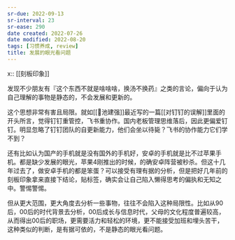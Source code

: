 ```yaml
---
sr-due: 2022-09-13
sr-interval: 23
sr-ease: 290
date created: 2022-07-26
date modified: 2022-08-20
tags: [习惯养成, review]
title: 发展的眼光看问题
---
```


x:: [[刻板印象]]

发现不少朋友有『这个东西不就是啥啥啥，换汤不换药』之类的言论，偏向于认为自己理解的事物是静态的，不会发展和更新的。

这个思想非常有害且局限。就如[[🧑池建强]]最近写的一篇[[对钉钉的误解]]里面的开头所言，觉得钉钉重管控，飞书重协作。国内老板管理思维落后，因此更偏爱钉钉。明显忽略了钉钉团队的自更新能力，他们会坐以待毙？飞书的协作能力它们学不到？

还有比如认为国产的手机就是没有国外的手机好，安卓的手机就是比不过苹果手机。都是缺少发展的眼光，苹果4刚推出的时候，的确安卓阵营被秒杀。但这十几年过去了，做安卓手机的都是笨蛋？可以接受有理有据的分析，但是把好几年前的刻板印象拿来直接下结论，贴标签，确实会让自己陷入懒得思考的偏执和无知之中。警惕警惕。

但从更大范围，更大角度去分析一些事物，往往不会陷入这种局限性。比如从90后，00后的时代背景去分析，00后成长与信息时代，父母的文化程度普遍较高，从而得出00后的职场，更需要活力和轻松的环境，更不能接受加班和埋头苦干，这种类似的判断，是有据可依的，不是静态的眼光看问题。
